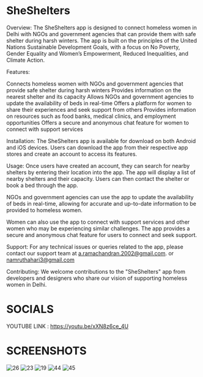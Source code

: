 # SheShelters
Overview:
The SheShelters app is designed to connect homeless women in Delhi with NGOs and government agencies that can provide them with safe shelter during harsh winters. The app is built on the principles of the United Nations Sustainable Development Goals, with a focus on No Poverty, Gender Equality and Women’s Empowerment, Reduced Inequalities, and Climate Action.

Features:

Connects homeless women with NGOs and government agencies that provide safe shelter during harsh winters
Provides information on the nearest shelter and its capacity
Allows NGOs and government agencies to update the availability of beds in real-time
Offers a platform for women to share their experiences and seek support from others
Provides information on resources such as food banks, medical clinics, and employment opportunities
Offers a secure and anonymous chat feature for women to connect with support services

Installation:
The SheShelters app is available for download on both Android and iOS devices. Users can download the app from their respective app stores and create an account to access its features.

Usage:
Once users have created an account, they can search for nearby shelters by entering their location into the app. The app will display a list of nearby shelters and their capacity. Users can then contact the shelter or book a bed through the app.

NGOs and government agencies can use the app to update the availability of beds in real-time, allowing for accurate and up-to-date information to be provided to homeless women.

Women can also use the app to connect with support services and other women who may be experiencing similar challenges. The app provides a secure and anonymous chat feature for users to connect and seek support.

Support:
For any technical issues or queries related to the app, please contact our support team at a.ramachandran.2002@gmail.com. or namruthahari3@gmail.com

Contributing:
We welcome contributions to the "SheShelters" app from developers and designers who share our vision of supporting homeless women in Delhi. 

# SOCIALS
YOUTUBE LINK : https://youtu.be/xXN8z6ce_4U

# SCREENSHOTS
![26](https://user-images.githubusercontent.com/74101453/231358991-d1e3e631-7d8f-442c-9743-5e5f4cf73b24.png)
![23](https://user-images.githubusercontent.com/74101453/231359016-17b5f716-d80a-484e-a025-6f3e54d0cd20.png)
![19](https://user-images.githubusercontent.com/74101453/231359055-116bf66d-66fd-4311-892e-33778f66ba66.png)
![44](https://user-images.githubusercontent.com/74101453/231359405-2c2d4a31-841e-4643-a7f0-69a8c00ac0b4.png)
![45](https://user-images.githubusercontent.com/74101453/231359422-044f8b95-5fe6-4272-9a24-5a2d6d7c301f.png)

